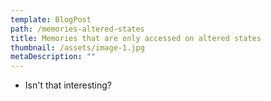```yaml
---
template: BlogPost
path: /memories-altered-states
title: Memories that are only accessed on altered states
thumbnail: /assets/image-1.jpg
metaDescription: ""
---
```


- Isn't that interesting?
